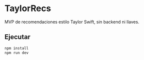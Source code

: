 # TaylorRecs

MVP de recomendaciones estilo Taylor Swift, sin backend ni llaves.

## Ejecutar
```bash
npm install
npm run dev